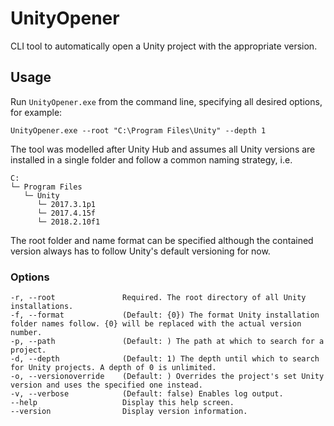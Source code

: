 # UnityOpener
CLI tool to automatically open a Unity project with the appropriate version.

## Usage
Run `UnityOpener.exe` from the command line, specifying all desired options, for example:
```
UnityOpener.exe --root "C:\Program Files\Unity" --depth 1
```

The tool was modelled after Unity Hub and assumes all Unity versions are installed in a single folder and follow a common naming strategy, i.e.
```
C:
└─ Program Files
   └─ Unity
      └─ 2017.3.1p1
      └─ 2017.4.15f
      └─ 2018.2.10f1
```
The root folder and name format can be specified although the contained version always has to follow Unity's default versioning for now.

### Options
```
-r, --root               Required. The root directory of all Unity installations.
-f, --format             (Default: {0}) The format Unity installation folder names follow. {0} will be replaced with the actual version number.
-p, --path               (Default: ) The path at which to search for a project.
-d, --depth              (Default: 1) The depth until which to search for Unity projects. A depth of 0 is unlimited.
-o, --versionoverride    (Default: ) Overrides the project's set Unity version and uses the specified one instead.
-v, --verbose            (Default: false) Enables log output.
--help                   Display this help screen.
--version                Display version information.
```